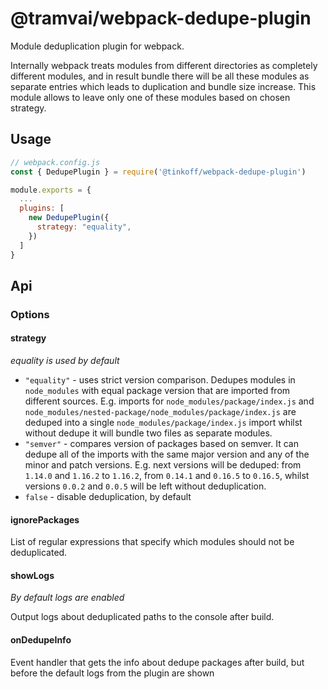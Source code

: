 # @tramvai/webpack-dedupe-plugin

Module deduplication plugin for webpack.

Internally webpack treats modules from different directories as completely different modules, and in result bundle there will be all these modules as separate entries which leads to duplication and bundle size increase. This module allows to leave only one of these modules based on chosen strategy.

## Usage

```js
// webpack.config.js
const { DedupePlugin } = require('@tinkoff/webpack-dedupe-plugin')

module.exports = {
  ...
  plugins: [
    new DedupePlugin({
      strategy: "equality",
    })
  ]
}

```

## Api

### Options

#### strategy

_equality is used by default_

- `"equality"` - uses strict version comparison. Dedupes modules in `node_modules` with equal package version that are imported from different sources. E.g. imports for `node_modules/package/index.js` and `node_modules/nested-package/node_modules/package/index.js` are deduped into a single `node_modules/package/index.js` import whilst without dedupe it will bundle two files as separate modules.
- `"semver"` - compares version of packages based on semver. It can dedupe all of the imports with the same major version and any of the minor and patch versions. E.g. next versions will be deduped: from `1.14.0` and `1.16.2` to `1.16.2`, from `0.14.1` and `0.16.5` to `0.16.5`, whilst versions `0.0.2` and `0.0.5` will be left without deduplication.
- `false` - disable deduplication, by default

#### ignorePackages

List of regular expressions that specify which modules should not be deduplicated.

#### showLogs

_By default logs are enabled_

Output logs about deduplicated paths to the console after build.

#### onDedupeInfo

Event handler that gets the info about dedupe packages after build, but before the default logs from the plugin are shown
